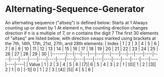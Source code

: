 # Alternating-Sequence-Generator

An alternating sequence ("altseq") is defined below:
Starts at 1
Always counting up or down by 1
At element n, the counting direction changes direction if
n is a multiple of 7, or
n contains the digit 7
The first 30 elements of "altseq" are listed below, with direction swaps marked using brackets at the 7th, 14th, 17th, 21st, 27th, and 28th elements:
| Index | 1 | 2 | 3 | 4 | 5 | 6 | 7 | 8 | 9 | 10 | 11 | 12 | 13 | 14 | 15 | 16 | 17 | 18 | 19 | 20 | 21 | 22 | 23 | 24 | 25 | 26 | 27 | 28 | 29 | 30 |
|-------|---|---|---|---|---|---|----|---|---|----|----|----|----|----|----|----|----|----|----|----|----|----|----|----|----|----|----|----|----|----|
| Value | 1 | 2 | 3 | 4 | 5 | 6 | [7]| 6 | 5 |  4 |  3 |  2 |  1 | [0]|  1 |  2 | [3]|  2 |  1 |  0 | [-1]|  0 |  1 |  2 |  3 | [4]| [5]|  4 |  5 |  6 |

